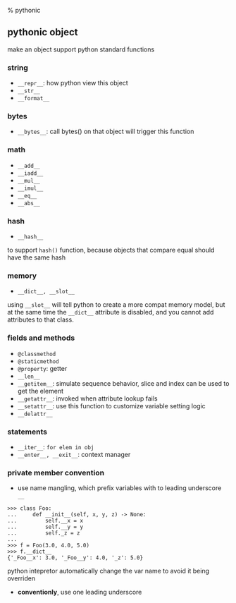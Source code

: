 % pythonic

## pythonic object

make an object support python standard functions

### string

* `__repr__`: how python view this object
* `__str__`
* `__format__`

### bytes

* `__bytes__`: call bytes() on that object will trigger this function

### math

* `__add__`
* `__iadd__`
* `__mul__`
* `__imul__`
* `__eq__`
* `__abs__`

### hash

* `__hash__`

to support `hash()` function, because objects that compare equal should have the same hash

### memory

* `__dict__, __slot__`

using `__slot__` will tell python to create a more compat memory model, but at the same time the `__dict__` attribute is disabled, and you cannot add attributes to that class.

### fields and methods

* `@classmethod`
* `@staticmethod`
* `@property`: getter
* `__len__`
* `__getitem__`: simulate sequence behavior, slice and index can be used to get the element
* `__getattr__`: invoked when attribute lookup fails
* `__setattr__`: use this function to customize variable setting logic
* `__delattr__`

### statements

* `__iter__`: `for elem in obj`
* `__enter__, __exit__`: context manager

### private member convention

* use name mangling, which prefix variables with to leading underscore `__`

```
>>> class Foo:
...     def __init__(self, x, y, z) -> None:
...         self.__x = x
...         self.__y = y
...         self._z = z
...
>>> f = Foo(3.0, 4.0, 5.0)
>>> f.__dict__
{'_Foo__x': 3.0, '_Foo__y': 4.0, '_z': 5.0}
```

python intepretor automatically change the var name to avoid it being overriden

* **conventionly**, use one leading underscore 
